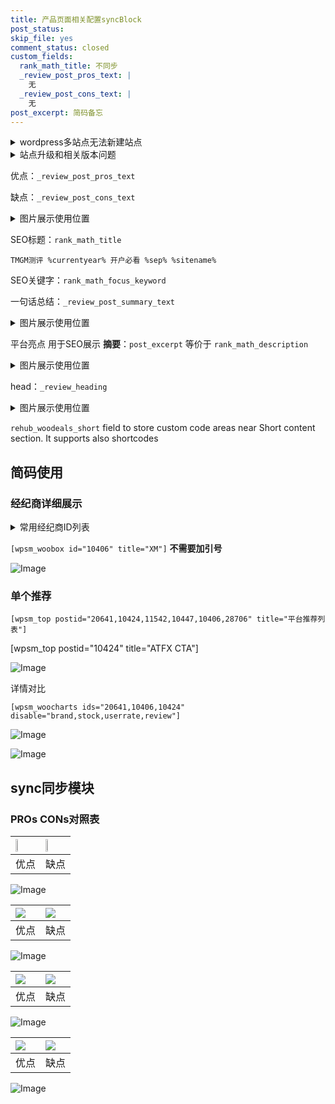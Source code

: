 ```yaml
---
title: 产品页面相关配置syncBlock
post_status: 
skip_file: yes
comment_status: closed
custom_fields:
  rank_math_title: 不同步
  _review_post_pros_text: |
    无
  _review_post_cons_text: |
    无
post_excerpt: 简码备忘
---
```

<details><summary>wordpress多站点无法新建站点</summary>

<li>和报错需要清理cookies一样的原因</li>
<li>wp-config.php里面<code>define( 'SUBDOMAIN_INSTALL', false );//子域名安装</code></li>
<li>新建子站点是用<code>define( 'SUBDOMAIN_INSTALL', true);//子域名安装</code> 完成以后，改成<code>false</code></li>
</details>

<details><summary>站点升级和相关版本问题</summary>

<p>wordpress：5.9.9
woocommerce：7.5.1
出现问题的地方：主题选项里面>><strong>Product layout >>compact style</strong></p>
<p>如何出现没有用过的字段 导致无法保存。先导出配置 然后进行修改，后面再次恢复即可。</p>
<p>出现部分字段无法显示时，需要返回默认布局后，对产品进行保存就好了。</p>
<p></p>
</details>

优点：`_review_post_pros_text`

缺点：`_review_post_cons_text`

<details><summary>图片展示使用位置</summary>

<img src="https://prod-files-secure.s3.us-west-2.amazonaws.com/39ed1227-6d7d-4570-be36-9ccd4a2c4241/f51d3d83-55d4-4bdf-9604-f37ec77ab556/Untitled.png?X-Amz-Algorithm=AWS4-HMAC-SHA256&X-Amz-Content-Sha256=UNSIGNED-PAYLOAD&X-Amz-Credential=ASIAZI2LB466WLD5BCZB%2F20251005%2Fus-west-2%2Fs3%2Faws4_request&X-Amz-Date=20251005T045519Z&X-Amz-Expires=3600&X-Amz-Security-Token=IQoJb3JpZ2luX2VjEND%2F%2F%2F%2F%2F%2F%2F%2F%2F%2FwEaCXVzLXdlc3QtMiJIMEYCIQCt4Wf6S5tUB2iYdVY1jTNZQk8ccNC17qy%2BFUOnpaAT8AIhAMXsDjx9l5ZZPwo7R9tlFtUWDf4I%2FAX2M3nPHatGDyJ2Kv8DCGkQABoMNjM3NDIzMTgzODA1IgyiFHrn9GZLKSOFjDUq3AN83CFtKf7dno81W6nFefiLZHAFWpYj6pznIrpzP2J74AVe0QAc8ayTjlEZCtsdS%2FH9L%2BcYEkiZk9FFlxT8OP36%2BKUHp3PBhAghAbgDiimtg5t%2BycOlLFrRcVpHKROtGt%2FuLkWjUdRRaZk%2FmfoyhIxM5HdkjXYMbRGMQg6cbzg3uso4kAPxMO8QH6UwF5casGLlEMcj1r2vhC1GXdfjPbLYlab0r4i%2Fi49%2FDHXF85FZgg1YCDcN8XZ%2BfMgv%2BsjDllPyFILp7khfGHzLCmE0aCKzmYHU%2FM5rm4olhzzYxawdRwOdtIO0GWonLeYIw9j81T1jS8gs1c4Zv5vmg6dc%2B%2FUxBayDuSEZnH8BJDxBApyZctmcCREFYa%2FwbGz1rtgLQErFDPUKLA5aIIKKEGkmP0AkbwUoImrGcomOWn60flyWrVHYWv7W7BG7vxS0T7IVsbtKv0YqZjq5fRGhudwSL5ySfLBEm5pNr0%2BhYkyuuqFaAQsYZ1Cu5vjYOrdZewk1R6nO%2FI05x1DPvztOLde87VSPFrcD4XAGfZcnAzDGmKgpkmDvEzuSoEVo64g1x8WAqZNxBChgfTbIa97c0J5omYWbWZWLt%2FsIBApRZFXHtE9583ECH1ktpPRerCvl1jCQ4YbHBjqkAcDc9wO869htKUmKxIdiVCTVqfAqOD80v6tWfuJI2oAvao8gCBjF9nzQOBg6Onj5DLfKY%2FPEHRwWxgWQP6STFLdlCam0bqbAeWxg9oP1Oqpc0LsI1d6kH%2B79WDXUCOddVOInbm8vimpZ5sHdMeH1f5N0ockR71FXGw8KAmfTQVk98coWUL44UUeoGu2AOjW32hH8LLhlm7tTxqVFOzG9NwTij78a&X-Amz-Signature=a13f05389dea63df56cafbfe9482a73a7ba17a713d503cbae5e5965c9df04790&X-Amz-SignedHeaders=host&x-amz-checksum-mode=ENABLED&x-id=GetObject" alt="Image">
</details>

SEO标题：`rank_math_title`

`TMGM测评 %currentyear% 开户必看 %sep% %sitename%`

SEO关键字：`rank_math_focus_keyword`

一句话总结：`_review_post_summary_text`

<details><summary>图片展示使用位置</summary>

<img src="https://prod-files-secure.s3.us-west-2.amazonaws.com/39ed1227-6d7d-4570-be36-9ccd4a2c4241/4b96a922-296c-4f4e-8630-d1c870cbce01/Untitled.png?X-Amz-Algorithm=AWS4-HMAC-SHA256&X-Amz-Content-Sha256=UNSIGNED-PAYLOAD&X-Amz-Credential=ASIAZI2LB4663YYY7MB2%2F20251005%2Fus-west-2%2Fs3%2Faws4_request&X-Amz-Date=20251005T045519Z&X-Amz-Expires=3600&X-Amz-Security-Token=IQoJb3JpZ2luX2VjEND%2F%2F%2F%2F%2F%2F%2F%2F%2F%2FwEaCXVzLXdlc3QtMiJHMEUCICopZ3AZTiFerM7wRVrPGB%2FuKkxyc5j7EhhzUxao1zTnAiEA8Xq9DvpziMHZfoch2aw3rmm7JjP2c%2BAGM0tFHUMcZ7Mq%2FwMIaRAAGgw2Mzc0MjMxODM4MDUiDLYDlobmV7JpxlHoaSrcA27ZvT%2B3VHf52uJisqVjIe3XklIkZNO757fB31bgfSq9RQQ9LqhcxadTlHoMdPuAfSd4zrUTCkNIZWfEQlKXWzBga9re8QFOpLILCjsOCIgDQFeFXEcRdL94yrOuGForOQxXGcz5k8EfCHSr5prm5rJGlyWi8yx7tH1Y6i464poaGueYOuXyKtqHyEM6JYAN4gcZzYJjMZFk1%2BjD2N3stiHvwo3QKqxQeHQaz3xLge%2Fk6uCQOgQHsbMM6lPntXl58N11Ht5mQYUnEJGcJ60%2B%2Bontt3lyKqx6K6G%2Fq%2FqYN2PUJDgKvZT9aFB1tvzLFkxHOiLZe4rGCdIY68tXzPV47TEO4euZ0FAyxRqkwW%2BujDjlXAPHpKJ%2BwsvtO7wRDJ1SZFFwi7BDyUGyjOAUboRejBbKv26LeB0gYVak%2F6urd2Ki%2BTuSLijj1LP5DuldppI36IXJrYqdFKgAZLfXbnGsgG4OQFGs1Wug92L7cC%2FlwetkNKXc0DsiCn%2F6O%2BSL9ifPqDH6l2z24yRYsThtzN1EMN0ZfYaZc3xj4URWswmzUqJllcYudOf9leCDqK9UnqMT1XssSEEv1imOfgVwfOAQXZlQMTvUYMvQ6Bucr8kxhdcr3RDCLIYdKe4D%2F1RmMO7ghscGOqUBw8IOjdMoq3W2EmY%2Bq4zgvKAkr9D5LOJ1W%2FKFJ9NltE4cx%2FA4q80jtVv1SE20Y15DhLXdFXrtYFuLYYVnLOFtdREIXgH6HtqMZAJhTbWNyOfPUqea1RTW0JplQUMleLTvvTyFR3HxCQpAFMfW%2B81G9cXSOs9JpWG9m7uvS2fVwsXQ6j2Cnc7qCZ%2FDx6Keo9epozVqPhw7pRrWJIfRVEEd15sBGfmu&X-Amz-Signature=c7e0b998c4b887b738b330c0ec8fd640b8771b3230063432f22dec7d4a41089f&X-Amz-SignedHeaders=host&x-amz-checksum-mode=ENABLED&x-id=GetObject" alt="Image">
</details>

平台亮点 用于SEO展示 **摘要**：`post_excerpt`  等价于 `rank_math_description`

<details><summary>图片展示使用位置</summary>

<img src="https://prod-files-secure.s3.us-west-2.amazonaws.com/39ed1227-6d7d-4570-be36-9ccd4a2c4241/1ee11f63-b60a-4dfe-a7a7-d58ff23b5d88/Untitled.png?X-Amz-Algorithm=AWS4-HMAC-SHA256&X-Amz-Content-Sha256=UNSIGNED-PAYLOAD&X-Amz-Credential=ASIAZI2LB466W6D7VIZQ%2F20251005%2Fus-west-2%2Fs3%2Faws4_request&X-Amz-Date=20251005T045519Z&X-Amz-Expires=3600&X-Amz-Security-Token=IQoJb3JpZ2luX2VjEND%2F%2F%2F%2F%2F%2F%2F%2F%2F%2FwEaCXVzLXdlc3QtMiJHMEUCIQDbuCYNPBtyeSoCqY4sgZ7TsbmbD885D3%2Boh0coYFcrkwIgdz%2BUYK03OZI3X24EXQFgxN4omOq1NNouPJi%2BFMY3L2wq%2FwMIaRAAGgw2Mzc0MjMxODM4MDUiDBxni3nz7Z9sm3CQ3ircA1HLNXyqH%2BHHngntzI1SxdKvqj9wA8NS61yORViOdy5mXDaVGrNg6YWN8mKHul7XqNfhSKfdRtIbPYEUGf8iFqB0Kz6ZyaeLXveQKJthCkQBSbxKb4c3p0gDYtsdEqSUnqwjKaIfpQj9%2B22NC9S5AuYjikMGDuC5Di4sEnQQh1Eo%2FPn0CH7wqOld5sA5Lu2qH%2F7%2F5izU%2ByLiQS%2Bnhs4Amon92Mt4bhFC%2F0IuOunhNYNSMIdJKEDafR6g2BrgoOjoWpN7zw9h9W35%2BFvshnPPB2bg4qipp5ZYTEOXZpYH81dHv6U95VT%2FyldPos4maJV0Ql0LydhOIX%2F%2BWv4H%2FYGo%2F0SaaixxI0eDKLW6SuTflrJq1RlCxnU5w2dyHJzOtVS2igJifuRkKn3%2F75A849K8ZTncIdXrzyn7lohuXMB52XL9MZ2l3btFurvAmcliWpZ8PEJx5%2FuPgdBj9jXENVmAxqW%2F0wnSpVBm%2FW6N%2F9BClY8voyubGHt9z6V3wecgDYVYE1HAvmARJ9k2JsAUpbZgqXjKfyoXHGqY14k22MNKWw%2BVa%2FiETodxnqPoEmMO2bMxko%2B4dlVXcny6YNgy7FSQKdnbM0QHUydDL8mwpbzOJltUgq5iJrXF0GrrnQAjMIzihscGOqUBjfD10g2gSOwSIkLThH6cll34CcysnxmjFXkMWbySaATpmyQPFRMnCRWIM%2B7UZ4kFMSCO2v4Tkb491%2BD2vFq4JvqBInt2K1wbjx6NERR2%2BWEVCr3qq2dj%2BnZiiVc9ieqSu%2F87RejZH0e3r6EmJ%2FayLY00QLS6PEnIOZ2THwApciQ4G1vkrzI3dT4MqEp52MGNoZIFt5eodk6yb5kCT7CDW23gOXZ5&X-Amz-Signature=a70a2ba127fb6e3166441d3d6f6fd700a41af69ffd25aef03e44f80f8f950af3&X-Amz-SignedHeaders=host&x-amz-checksum-mode=ENABLED&x-id=GetObject" alt="Image">
<img src="https://prod-files-secure.s3.us-west-2.amazonaws.com/39ed1227-6d7d-4570-be36-9ccd4a2c4241/ad4118b5-78d8-4fbe-801e-3b29b5d99c01/Untitled.png?X-Amz-Algorithm=AWS4-HMAC-SHA256&X-Amz-Content-Sha256=UNSIGNED-PAYLOAD&X-Amz-Credential=ASIAZI2LB466W6D7VIZQ%2F20251005%2Fus-west-2%2Fs3%2Faws4_request&X-Amz-Date=20251005T045519Z&X-Amz-Expires=3600&X-Amz-Security-Token=IQoJb3JpZ2luX2VjEND%2F%2F%2F%2F%2F%2F%2F%2F%2F%2FwEaCXVzLXdlc3QtMiJHMEUCIQDbuCYNPBtyeSoCqY4sgZ7TsbmbD885D3%2Boh0coYFcrkwIgdz%2BUYK03OZI3X24EXQFgxN4omOq1NNouPJi%2BFMY3L2wq%2FwMIaRAAGgw2Mzc0MjMxODM4MDUiDBxni3nz7Z9sm3CQ3ircA1HLNXyqH%2BHHngntzI1SxdKvqj9wA8NS61yORViOdy5mXDaVGrNg6YWN8mKHul7XqNfhSKfdRtIbPYEUGf8iFqB0Kz6ZyaeLXveQKJthCkQBSbxKb4c3p0gDYtsdEqSUnqwjKaIfpQj9%2B22NC9S5AuYjikMGDuC5Di4sEnQQh1Eo%2FPn0CH7wqOld5sA5Lu2qH%2F7%2F5izU%2ByLiQS%2Bnhs4Amon92Mt4bhFC%2F0IuOunhNYNSMIdJKEDafR6g2BrgoOjoWpN7zw9h9W35%2BFvshnPPB2bg4qipp5ZYTEOXZpYH81dHv6U95VT%2FyldPos4maJV0Ql0LydhOIX%2F%2BWv4H%2FYGo%2F0SaaixxI0eDKLW6SuTflrJq1RlCxnU5w2dyHJzOtVS2igJifuRkKn3%2F75A849K8ZTncIdXrzyn7lohuXMB52XL9MZ2l3btFurvAmcliWpZ8PEJx5%2FuPgdBj9jXENVmAxqW%2F0wnSpVBm%2FW6N%2F9BClY8voyubGHt9z6V3wecgDYVYE1HAvmARJ9k2JsAUpbZgqXjKfyoXHGqY14k22MNKWw%2BVa%2FiETodxnqPoEmMO2bMxko%2B4dlVXcny6YNgy7FSQKdnbM0QHUydDL8mwpbzOJltUgq5iJrXF0GrrnQAjMIzihscGOqUBjfD10g2gSOwSIkLThH6cll34CcysnxmjFXkMWbySaATpmyQPFRMnCRWIM%2B7UZ4kFMSCO2v4Tkb491%2BD2vFq4JvqBInt2K1wbjx6NERR2%2BWEVCr3qq2dj%2BnZiiVc9ieqSu%2F87RejZH0e3r6EmJ%2FayLY00QLS6PEnIOZ2THwApciQ4G1vkrzI3dT4MqEp52MGNoZIFt5eodk6yb5kCT7CDW23gOXZ5&X-Amz-Signature=bc8ed69e28ab1b21d3e4b13da91dc3ca7f25aef1837725a92b6abee31aecf345&X-Amz-SignedHeaders=host&x-amz-checksum-mode=ENABLED&x-id=GetObject" alt="Image">
<img src="https://prod-files-secure.s3.us-west-2.amazonaws.com/39ed1227-6d7d-4570-be36-9ccd4a2c4241/a38cf7c9-a79c-4b64-9e94-13589fe0758b/Untitled.png?X-Amz-Algorithm=AWS4-HMAC-SHA256&X-Amz-Content-Sha256=UNSIGNED-PAYLOAD&X-Amz-Credential=ASIAZI2LB466W6D7VIZQ%2F20251005%2Fus-west-2%2Fs3%2Faws4_request&X-Amz-Date=20251005T045519Z&X-Amz-Expires=3600&X-Amz-Security-Token=IQoJb3JpZ2luX2VjEND%2F%2F%2F%2F%2F%2F%2F%2F%2F%2FwEaCXVzLXdlc3QtMiJHMEUCIQDbuCYNPBtyeSoCqY4sgZ7TsbmbD885D3%2Boh0coYFcrkwIgdz%2BUYK03OZI3X24EXQFgxN4omOq1NNouPJi%2BFMY3L2wq%2FwMIaRAAGgw2Mzc0MjMxODM4MDUiDBxni3nz7Z9sm3CQ3ircA1HLNXyqH%2BHHngntzI1SxdKvqj9wA8NS61yORViOdy5mXDaVGrNg6YWN8mKHul7XqNfhSKfdRtIbPYEUGf8iFqB0Kz6ZyaeLXveQKJthCkQBSbxKb4c3p0gDYtsdEqSUnqwjKaIfpQj9%2B22NC9S5AuYjikMGDuC5Di4sEnQQh1Eo%2FPn0CH7wqOld5sA5Lu2qH%2F7%2F5izU%2ByLiQS%2Bnhs4Amon92Mt4bhFC%2F0IuOunhNYNSMIdJKEDafR6g2BrgoOjoWpN7zw9h9W35%2BFvshnPPB2bg4qipp5ZYTEOXZpYH81dHv6U95VT%2FyldPos4maJV0Ql0LydhOIX%2F%2BWv4H%2FYGo%2F0SaaixxI0eDKLW6SuTflrJq1RlCxnU5w2dyHJzOtVS2igJifuRkKn3%2F75A849K8ZTncIdXrzyn7lohuXMB52XL9MZ2l3btFurvAmcliWpZ8PEJx5%2FuPgdBj9jXENVmAxqW%2F0wnSpVBm%2FW6N%2F9BClY8voyubGHt9z6V3wecgDYVYE1HAvmARJ9k2JsAUpbZgqXjKfyoXHGqY14k22MNKWw%2BVa%2FiETodxnqPoEmMO2bMxko%2B4dlVXcny6YNgy7FSQKdnbM0QHUydDL8mwpbzOJltUgq5iJrXF0GrrnQAjMIzihscGOqUBjfD10g2gSOwSIkLThH6cll34CcysnxmjFXkMWbySaATpmyQPFRMnCRWIM%2B7UZ4kFMSCO2v4Tkb491%2BD2vFq4JvqBInt2K1wbjx6NERR2%2BWEVCr3qq2dj%2BnZiiVc9ieqSu%2F87RejZH0e3r6EmJ%2FayLY00QLS6PEnIOZ2THwApciQ4G1vkrzI3dT4MqEp52MGNoZIFt5eodk6yb5kCT7CDW23gOXZ5&X-Amz-Signature=4ebc2eaaea1246dc40e069ccebcfcbfbadcaf754be1600789e1ce62b1d1b5ded&X-Amz-SignedHeaders=host&x-amz-checksum-mode=ENABLED&x-id=GetObject" alt="Image">
<img src="https://prod-files-secure.s3.us-west-2.amazonaws.com/39ed1227-6d7d-4570-be36-9ccd4a2c4241/7da6fc1e-d2ac-42ae-8c75-cb5749aa18f6/Untitled.png?X-Amz-Algorithm=AWS4-HMAC-SHA256&X-Amz-Content-Sha256=UNSIGNED-PAYLOAD&X-Amz-Credential=ASIAZI2LB466W6D7VIZQ%2F20251005%2Fus-west-2%2Fs3%2Faws4_request&X-Amz-Date=20251005T045519Z&X-Amz-Expires=3600&X-Amz-Security-Token=IQoJb3JpZ2luX2VjEND%2F%2F%2F%2F%2F%2F%2F%2F%2F%2FwEaCXVzLXdlc3QtMiJHMEUCIQDbuCYNPBtyeSoCqY4sgZ7TsbmbD885D3%2Boh0coYFcrkwIgdz%2BUYK03OZI3X24EXQFgxN4omOq1NNouPJi%2BFMY3L2wq%2FwMIaRAAGgw2Mzc0MjMxODM4MDUiDBxni3nz7Z9sm3CQ3ircA1HLNXyqH%2BHHngntzI1SxdKvqj9wA8NS61yORViOdy5mXDaVGrNg6YWN8mKHul7XqNfhSKfdRtIbPYEUGf8iFqB0Kz6ZyaeLXveQKJthCkQBSbxKb4c3p0gDYtsdEqSUnqwjKaIfpQj9%2B22NC9S5AuYjikMGDuC5Di4sEnQQh1Eo%2FPn0CH7wqOld5sA5Lu2qH%2F7%2F5izU%2ByLiQS%2Bnhs4Amon92Mt4bhFC%2F0IuOunhNYNSMIdJKEDafR6g2BrgoOjoWpN7zw9h9W35%2BFvshnPPB2bg4qipp5ZYTEOXZpYH81dHv6U95VT%2FyldPos4maJV0Ql0LydhOIX%2F%2BWv4H%2FYGo%2F0SaaixxI0eDKLW6SuTflrJq1RlCxnU5w2dyHJzOtVS2igJifuRkKn3%2F75A849K8ZTncIdXrzyn7lohuXMB52XL9MZ2l3btFurvAmcliWpZ8PEJx5%2FuPgdBj9jXENVmAxqW%2F0wnSpVBm%2FW6N%2F9BClY8voyubGHt9z6V3wecgDYVYE1HAvmARJ9k2JsAUpbZgqXjKfyoXHGqY14k22MNKWw%2BVa%2FiETodxnqPoEmMO2bMxko%2B4dlVXcny6YNgy7FSQKdnbM0QHUydDL8mwpbzOJltUgq5iJrXF0GrrnQAjMIzihscGOqUBjfD10g2gSOwSIkLThH6cll34CcysnxmjFXkMWbySaATpmyQPFRMnCRWIM%2B7UZ4kFMSCO2v4Tkb491%2BD2vFq4JvqBInt2K1wbjx6NERR2%2BWEVCr3qq2dj%2BnZiiVc9ieqSu%2F87RejZH0e3r6EmJ%2FayLY00QLS6PEnIOZ2THwApciQ4G1vkrzI3dT4MqEp52MGNoZIFt5eodk6yb5kCT7CDW23gOXZ5&X-Amz-Signature=6ebbc8a87b0368df7c31b83982a86f13bb9f3dc195bf476120a3c05c96508b3b&X-Amz-SignedHeaders=host&x-amz-checksum-mode=ENABLED&x-id=GetObject" alt="Image">
<img src="https://prod-files-secure.s3.us-west-2.amazonaws.com/39ed1227-6d7d-4570-be36-9ccd4a2c4241/7e97f40a-eaee-47f5-b2f9-475f96808fa7/Untitled.png?X-Amz-Algorithm=AWS4-HMAC-SHA256&X-Amz-Content-Sha256=UNSIGNED-PAYLOAD&X-Amz-Credential=ASIAZI2LB466W6D7VIZQ%2F20251005%2Fus-west-2%2Fs3%2Faws4_request&X-Amz-Date=20251005T045519Z&X-Amz-Expires=3600&X-Amz-Security-Token=IQoJb3JpZ2luX2VjEND%2F%2F%2F%2F%2F%2F%2F%2F%2F%2FwEaCXVzLXdlc3QtMiJHMEUCIQDbuCYNPBtyeSoCqY4sgZ7TsbmbD885D3%2Boh0coYFcrkwIgdz%2BUYK03OZI3X24EXQFgxN4omOq1NNouPJi%2BFMY3L2wq%2FwMIaRAAGgw2Mzc0MjMxODM4MDUiDBxni3nz7Z9sm3CQ3ircA1HLNXyqH%2BHHngntzI1SxdKvqj9wA8NS61yORViOdy5mXDaVGrNg6YWN8mKHul7XqNfhSKfdRtIbPYEUGf8iFqB0Kz6ZyaeLXveQKJthCkQBSbxKb4c3p0gDYtsdEqSUnqwjKaIfpQj9%2B22NC9S5AuYjikMGDuC5Di4sEnQQh1Eo%2FPn0CH7wqOld5sA5Lu2qH%2F7%2F5izU%2ByLiQS%2Bnhs4Amon92Mt4bhFC%2F0IuOunhNYNSMIdJKEDafR6g2BrgoOjoWpN7zw9h9W35%2BFvshnPPB2bg4qipp5ZYTEOXZpYH81dHv6U95VT%2FyldPos4maJV0Ql0LydhOIX%2F%2BWv4H%2FYGo%2F0SaaixxI0eDKLW6SuTflrJq1RlCxnU5w2dyHJzOtVS2igJifuRkKn3%2F75A849K8ZTncIdXrzyn7lohuXMB52XL9MZ2l3btFurvAmcliWpZ8PEJx5%2FuPgdBj9jXENVmAxqW%2F0wnSpVBm%2FW6N%2F9BClY8voyubGHt9z6V3wecgDYVYE1HAvmARJ9k2JsAUpbZgqXjKfyoXHGqY14k22MNKWw%2BVa%2FiETodxnqPoEmMO2bMxko%2B4dlVXcny6YNgy7FSQKdnbM0QHUydDL8mwpbzOJltUgq5iJrXF0GrrnQAjMIzihscGOqUBjfD10g2gSOwSIkLThH6cll34CcysnxmjFXkMWbySaATpmyQPFRMnCRWIM%2B7UZ4kFMSCO2v4Tkb491%2BD2vFq4JvqBInt2K1wbjx6NERR2%2BWEVCr3qq2dj%2BnZiiVc9ieqSu%2F87RejZH0e3r6EmJ%2FayLY00QLS6PEnIOZ2THwApciQ4G1vkrzI3dT4MqEp52MGNoZIFt5eodk6yb5kCT7CDW23gOXZ5&X-Amz-Signature=7fffcfa642744343f4ddf8ed379385ab26afdc9479c12c5882fe41f340f30176&X-Amz-SignedHeaders=host&x-amz-checksum-mode=ENABLED&x-id=GetObject" alt="Image">
</details>

head：`_review_heading`

<details><summary>图片展示使用位置</summary>

<img src="https://prod-files-secure.s3.us-west-2.amazonaws.com/39ed1227-6d7d-4570-be36-9ccd4a2c4241/3a4650ad-9887-415c-889a-edd51fa54f27/Untitled.png?X-Amz-Algorithm=AWS4-HMAC-SHA256&X-Amz-Content-Sha256=UNSIGNED-PAYLOAD&X-Amz-Credential=ASIAZI2LB466XCY6ZNWO%2F20251005%2Fus-west-2%2Fs3%2Faws4_request&X-Amz-Date=20251005T045520Z&X-Amz-Expires=3600&X-Amz-Security-Token=IQoJb3JpZ2luX2VjEND%2F%2F%2F%2F%2F%2F%2F%2F%2F%2FwEaCXVzLXdlc3QtMiJHMEUCIGNFHS2q5MkdBE1K6bpauJ8CIX8P9M2wUloieqwoTXjUAiEA71shOjqlAQ3DOBqdLHIHs1eI6T%2Bdq%2BGf91LD46Oq%2BqUq%2FwMIaRAAGgw2Mzc0MjMxODM4MDUiDC%2F0vVHO%2BJIZQEdc6CrcAw%2FQvS%2BEqPLw70Z2jkntWCgyQ4mnxcgB3aCsFPnvVogjVtQH1NAuCkJa%2BGG9y6%2FDybSQfhkGU1YCiRCpuOlgAqYc4v1nxA%2FDeFf3u0tXUB15oPNKp5mIj%2FOr0mjOqsTgINgQN0PXdE4M61vhEgl3XhYpa4%2Fb%2BzJ8EuAqfakENxjPA6udEWzlfmUzXJ0ox5SS1QbTCcwlnKsbDuMWFR1uuJ8Rj2owp8WTsdolNYfTv2JxJhXSjRgSt0uD0seQZ%2BM9QpERLn45Q0u%2BKDqbUPWAZuDePfrgr4XZKOKJu%2Bv%2BiY%2BlSsbpVZbLUP56DWKFLyC1mEiVkPEjCMbSKufbWo%2Bit%2BrPcmDhphzTICCYv%2FzFn3lLdeUzgpRVbDUqAcFDP0d9HttbU9eVpvTA52gXD3FNsE%2B8K9B889qTzg8QR10evUsLuFqaBSJamzvPYuvcouRbWAiAbknPGxD0EOcWnaKdK79klRgWPGz%2BV%2F8fg5lMsj81%2F%2BcD7ojXXLmnNDe118ngc2jS%2Bf0rhF1ZolmCsW1a1bnIvbpd49Qrr4MSH7BFjpxjzq1gYw09NKlJeoGukRFaipPQM44%2BvT%2FHQSqJ33XLbfB%2B4R1USxu5JjUjsaR8hoUes7Gh7P9WKoGZp%2FGRMJDhhscGOqUBEqJG9dK2Xe8OEbiffdi8l%2FRsllRmJEtx1TRS%2Fss9wY6HD6izrIlWnfmXlCW60UijJ9J8KnMxzciE6I0CxvvODp2XkT2cKKN2W6l5VvrAP1o0AlEzvcFcCiwLXMO8vgDm5B%2F8PcUx5knRpziwiuBhJ1XRfYNrgxvHUUBlrNQp6%2FOFvwAwCAGVwErSEVj4uDmdcB2iV%2Fqo0buIXq5KIgkStJbF52Qf&X-Amz-Signature=7f04275896f4f33f5b9f5d2c0779167638325146d68d499cae0acb3555c7778e&X-Amz-SignedHeaders=host&x-amz-checksum-mode=ENABLED&x-id=GetObject" alt="Image">
</details>

`rehub_woodeals_short`	field to store custom code areas near Short content section. It supports also shortcodes



## 简码使用

### 经纪商详细展示

<details><summary>常用经纪商ID列表</summary>

<pre><code class="php">嘉盛 ===> 20641  [wpsm_woobox id="20641" title="嘉盛"]
易信easymarkets ===> 11542  [wpsm_woobox id="11542" title="易信easymarkets"]
ATFX外汇 ===> 10424  [wpsm_woobox id="10424" title="ATFX"]
XM ===> 10406  [wpsm_woobox id="10406" title="XM"]
TMGM ===> 29622  [wpsm_woobox id="29622" title="TMGM"]
HYCM ===> 10447  [wpsm_woobox id="10447" title="HYCM"]
fpmarkets澳福外汇 ===> 20639  [wpsm_woobox id="20639" title="fpmarkets澳福外汇"]</code></pre>
</details>

`[wpsm_woobox id="10406" title="XM"]` **不需要加引号**

![Image](https://prod-files-secure.s3.us-west-2.amazonaws.com/39ed1227-6d7d-4570-be36-9ccd4a2c4241/4f898f9d-0fa7-4e43-acd3-ac6bc7be575a/Untitled.png?X-Amz-Algorithm=AWS4-HMAC-SHA256&X-Amz-Content-Sha256=UNSIGNED-PAYLOAD&X-Amz-Credential=ASIAZI2LB466X6XIDB4Z%2F20251005%2Fus-west-2%2Fs3%2Faws4_request&X-Amz-Date=20251005T045518Z&X-Amz-Expires=3600&X-Amz-Security-Token=IQoJb3JpZ2luX2VjEND%2F%2F%2F%2F%2F%2F%2F%2F%2F%2FwEaCXVzLXdlc3QtMiJHMEUCIDPWx9V84P8k2I%2FOUi7ZnhkBJ%2Bs9m4%2B9nJrn6DV3ktbQAiEAycYm%2BHFrSCXzxHiBpv88JTt42inIGlYWzVM5jbqHFUYq%2FwMIaRAAGgw2Mzc0MjMxODM4MDUiDB18SKXmUYIbDbQSEircA2C0SYgW%2FriExQ0v5JImemD2iGP%2FE4QRgGPxJuCOzP39UySdrLfzbdW9yTlsful8OahysZ1uFD%2F1Dj4N%2FSuBx52zMBKesuB7%2BK0MdgVaIJAw4z6Ovo64FSVLZOnx%2F5ywNDoy7tpyKgegIcSzA%2FIsx%2BsaPpr467hJ4HCOV9BQ4OCxHk4ndFfeFlowUjHKCSlsG078qTJlveQD5G8aAAdUx91vDni2jpHatPmQtuUm03gTMsXNj3msEujDB1KEIFac1NDwxLD4Srf6KsghaLfq6Lx6V6jWAX9ZGTyNKuP17TApDuNFUr4P4g0cyAFKh3LFrvDWOsPUzi%2B%2BTw3kQiHBB9piIsf6Qe4AwA0KXKwYMRdo7MZjPfeCTMAgMjbKkgHozejNOYHmeP6uvzmK6K8wAiZBxzZWlDdo4fgMJ7o5z6zx%2FruNxCi9ylckp8v3OjD5h5Suh%2FxowCD3PC%2BVlMB%2F1fv1p3Zx%2BrG2J3kM98U8YtmuDzsJ189mmAmPNXgrinasumvzFZhaOLH1NTrWmu2SX%2F7WHWXjcUPxrxksqjTvL2M6d%2BJF062yZdHOaI%2BUdyRpzdakTJsGFuSF9GABPonFjXNdbHe6HJ3iUFWRl4OOfulCDLmo67Spu5gtsywjMJvhhscGOqUBGR0vDI48tSe4obgdp17rYRh51utGYOLpEQqivPcQc2gJYGyGtkw9FD3fp56f6FaJplTPfAX8Lfi2bwXISg4FE62bcOvoJk3FMm5CVQ8qV2%2BT%2BB5%2FvfRsrF8cte60USrtZWeEj7Adtl%2B5Eq6Li2tSQnx5S4J9qfuWeyrw9YmxirW1LEBQvxI7pM87w%2BuRxMqmAJqfIsH3sZGXR0Eu4istwS0P1mQV&X-Amz-Signature=0f3963dd9fd24d96ee22b55e97762ade35ecd8af3c1f19c480ff256afc3f3496&X-Amz-SignedHeaders=host&x-amz-checksum-mode=ENABLED&x-id=GetObject)

### 单个推荐
`[wpsm_top postid="20641,10424,11542,10447,10406,28706" title="平台推荐列表"]`

[wpsm_top postid="10424" title="ATFX CTA"]

![Image](https://prod-files-secure.s3.us-west-2.amazonaws.com/39ed1227-6d7d-4570-be36-9ccd4a2c4241/5ac620dc-51a8-48b6-b55d-91f47299193c/Untitled.png?X-Amz-Algorithm=AWS4-HMAC-SHA256&X-Amz-Content-Sha256=UNSIGNED-PAYLOAD&X-Amz-Credential=ASIAZI2LB466X6XIDB4Z%2F20251005%2Fus-west-2%2Fs3%2Faws4_request&X-Amz-Date=20251005T045518Z&X-Amz-Expires=3600&X-Amz-Security-Token=IQoJb3JpZ2luX2VjEND%2F%2F%2F%2F%2F%2F%2F%2F%2F%2FwEaCXVzLXdlc3QtMiJHMEUCIDPWx9V84P8k2I%2FOUi7ZnhkBJ%2Bs9m4%2B9nJrn6DV3ktbQAiEAycYm%2BHFrSCXzxHiBpv88JTt42inIGlYWzVM5jbqHFUYq%2FwMIaRAAGgw2Mzc0MjMxODM4MDUiDB18SKXmUYIbDbQSEircA2C0SYgW%2FriExQ0v5JImemD2iGP%2FE4QRgGPxJuCOzP39UySdrLfzbdW9yTlsful8OahysZ1uFD%2F1Dj4N%2FSuBx52zMBKesuB7%2BK0MdgVaIJAw4z6Ovo64FSVLZOnx%2F5ywNDoy7tpyKgegIcSzA%2FIsx%2BsaPpr467hJ4HCOV9BQ4OCxHk4ndFfeFlowUjHKCSlsG078qTJlveQD5G8aAAdUx91vDni2jpHatPmQtuUm03gTMsXNj3msEujDB1KEIFac1NDwxLD4Srf6KsghaLfq6Lx6V6jWAX9ZGTyNKuP17TApDuNFUr4P4g0cyAFKh3LFrvDWOsPUzi%2B%2BTw3kQiHBB9piIsf6Qe4AwA0KXKwYMRdo7MZjPfeCTMAgMjbKkgHozejNOYHmeP6uvzmK6K8wAiZBxzZWlDdo4fgMJ7o5z6zx%2FruNxCi9ylckp8v3OjD5h5Suh%2FxowCD3PC%2BVlMB%2F1fv1p3Zx%2BrG2J3kM98U8YtmuDzsJ189mmAmPNXgrinasumvzFZhaOLH1NTrWmu2SX%2F7WHWXjcUPxrxksqjTvL2M6d%2BJF062yZdHOaI%2BUdyRpzdakTJsGFuSF9GABPonFjXNdbHe6HJ3iUFWRl4OOfulCDLmo67Spu5gtsywjMJvhhscGOqUBGR0vDI48tSe4obgdp17rYRh51utGYOLpEQqivPcQc2gJYGyGtkw9FD3fp56f6FaJplTPfAX8Lfi2bwXISg4FE62bcOvoJk3FMm5CVQ8qV2%2BT%2BB5%2FvfRsrF8cte60USrtZWeEj7Adtl%2B5Eq6Li2tSQnx5S4J9qfuWeyrw9YmxirW1LEBQvxI7pM87w%2BuRxMqmAJqfIsH3sZGXR0Eu4istwS0P1mQV&X-Amz-Signature=e3ce583536be2615f388dd205033a8d29fdf09e2b64d18d02189acb4040dfd68&X-Amz-SignedHeaders=host&x-amz-checksum-mode=ENABLED&x-id=GetObject)

详情对比

`[wpsm_woocharts ids="20641,10406,10424" disable="brand,stock,userrate,review"]`

![Image](https://prod-files-secure.s3.us-west-2.amazonaws.com/39ed1227-6d7d-4570-be36-9ccd4a2c4241/bf3ba45f-b9f3-4295-8aef-b4a495fd25f4/Untitled.png?X-Amz-Algorithm=AWS4-HMAC-SHA256&X-Amz-Content-Sha256=UNSIGNED-PAYLOAD&X-Amz-Credential=ASIAZI2LB466X6XIDB4Z%2F20251005%2Fus-west-2%2Fs3%2Faws4_request&X-Amz-Date=20251005T045518Z&X-Amz-Expires=3600&X-Amz-Security-Token=IQoJb3JpZ2luX2VjEND%2F%2F%2F%2F%2F%2F%2F%2F%2F%2FwEaCXVzLXdlc3QtMiJHMEUCIDPWx9V84P8k2I%2FOUi7ZnhkBJ%2Bs9m4%2B9nJrn6DV3ktbQAiEAycYm%2BHFrSCXzxHiBpv88JTt42inIGlYWzVM5jbqHFUYq%2FwMIaRAAGgw2Mzc0MjMxODM4MDUiDB18SKXmUYIbDbQSEircA2C0SYgW%2FriExQ0v5JImemD2iGP%2FE4QRgGPxJuCOzP39UySdrLfzbdW9yTlsful8OahysZ1uFD%2F1Dj4N%2FSuBx52zMBKesuB7%2BK0MdgVaIJAw4z6Ovo64FSVLZOnx%2F5ywNDoy7tpyKgegIcSzA%2FIsx%2BsaPpr467hJ4HCOV9BQ4OCxHk4ndFfeFlowUjHKCSlsG078qTJlveQD5G8aAAdUx91vDni2jpHatPmQtuUm03gTMsXNj3msEujDB1KEIFac1NDwxLD4Srf6KsghaLfq6Lx6V6jWAX9ZGTyNKuP17TApDuNFUr4P4g0cyAFKh3LFrvDWOsPUzi%2B%2BTw3kQiHBB9piIsf6Qe4AwA0KXKwYMRdo7MZjPfeCTMAgMjbKkgHozejNOYHmeP6uvzmK6K8wAiZBxzZWlDdo4fgMJ7o5z6zx%2FruNxCi9ylckp8v3OjD5h5Suh%2FxowCD3PC%2BVlMB%2F1fv1p3Zx%2BrG2J3kM98U8YtmuDzsJ189mmAmPNXgrinasumvzFZhaOLH1NTrWmu2SX%2F7WHWXjcUPxrxksqjTvL2M6d%2BJF062yZdHOaI%2BUdyRpzdakTJsGFuSF9GABPonFjXNdbHe6HJ3iUFWRl4OOfulCDLmo67Spu5gtsywjMJvhhscGOqUBGR0vDI48tSe4obgdp17rYRh51utGYOLpEQqivPcQc2gJYGyGtkw9FD3fp56f6FaJplTPfAX8Lfi2bwXISg4FE62bcOvoJk3FMm5CVQ8qV2%2BT%2BB5%2FvfRsrF8cte60USrtZWeEj7Adtl%2B5Eq6Li2tSQnx5S4J9qfuWeyrw9YmxirW1LEBQvxI7pM87w%2BuRxMqmAJqfIsH3sZGXR0Eu4istwS0P1mQV&X-Amz-Signature=e009b9f286bac99ed0c00bdf0a8fd18c5caf9bca609a1913867b570ca2d9c105&X-Amz-SignedHeaders=host&x-amz-checksum-mode=ENABLED&x-id=GetObject)

![Image](https://prod-files-secure.s3.us-west-2.amazonaws.com/39ed1227-6d7d-4570-be36-9ccd4a2c4241/30bc56ef-f383-4b48-9768-2ebc9e436ec0/Untitled.png?X-Amz-Algorithm=AWS4-HMAC-SHA256&X-Amz-Content-Sha256=UNSIGNED-PAYLOAD&X-Amz-Credential=ASIAZI2LB466X6XIDB4Z%2F20251005%2Fus-west-2%2Fs3%2Faws4_request&X-Amz-Date=20251005T045518Z&X-Amz-Expires=3600&X-Amz-Security-Token=IQoJb3JpZ2luX2VjEND%2F%2F%2F%2F%2F%2F%2F%2F%2F%2FwEaCXVzLXdlc3QtMiJHMEUCIDPWx9V84P8k2I%2FOUi7ZnhkBJ%2Bs9m4%2B9nJrn6DV3ktbQAiEAycYm%2BHFrSCXzxHiBpv88JTt42inIGlYWzVM5jbqHFUYq%2FwMIaRAAGgw2Mzc0MjMxODM4MDUiDB18SKXmUYIbDbQSEircA2C0SYgW%2FriExQ0v5JImemD2iGP%2FE4QRgGPxJuCOzP39UySdrLfzbdW9yTlsful8OahysZ1uFD%2F1Dj4N%2FSuBx52zMBKesuB7%2BK0MdgVaIJAw4z6Ovo64FSVLZOnx%2F5ywNDoy7tpyKgegIcSzA%2FIsx%2BsaPpr467hJ4HCOV9BQ4OCxHk4ndFfeFlowUjHKCSlsG078qTJlveQD5G8aAAdUx91vDni2jpHatPmQtuUm03gTMsXNj3msEujDB1KEIFac1NDwxLD4Srf6KsghaLfq6Lx6V6jWAX9ZGTyNKuP17TApDuNFUr4P4g0cyAFKh3LFrvDWOsPUzi%2B%2BTw3kQiHBB9piIsf6Qe4AwA0KXKwYMRdo7MZjPfeCTMAgMjbKkgHozejNOYHmeP6uvzmK6K8wAiZBxzZWlDdo4fgMJ7o5z6zx%2FruNxCi9ylckp8v3OjD5h5Suh%2FxowCD3PC%2BVlMB%2F1fv1p3Zx%2BrG2J3kM98U8YtmuDzsJ189mmAmPNXgrinasumvzFZhaOLH1NTrWmu2SX%2F7WHWXjcUPxrxksqjTvL2M6d%2BJF062yZdHOaI%2BUdyRpzdakTJsGFuSF9GABPonFjXNdbHe6HJ3iUFWRl4OOfulCDLmo67Spu5gtsywjMJvhhscGOqUBGR0vDI48tSe4obgdp17rYRh51utGYOLpEQqivPcQc2gJYGyGtkw9FD3fp56f6FaJplTPfAX8Lfi2bwXISg4FE62bcOvoJk3FMm5CVQ8qV2%2BT%2BB5%2FvfRsrF8cte60USrtZWeEj7Adtl%2B5Eq6Li2tSQnx5S4J9qfuWeyrw9YmxirW1LEBQvxI7pM87w%2BuRxMqmAJqfIsH3sZGXR0Eu4istwS0P1mQV&X-Amz-Signature=90b4ca7e158faeaff2216da177e8954eaad94ab857204e712537f706c944ccee&X-Amz-SignedHeaders=host&x-amz-checksum-mode=ENABLED&x-id=GetObject)

## sync同步模块

### PROs CONs对照表

| <img src="https://cdn.ifttt.fun/gh/jarlin8/OSS@main/icons/customize/pros.svg" height="auto" width="37.3%"> | <img src="https://cdn.ifttt.fun/gh/jarlin8/OSS@main/icons/customize/cons.svg" height="auto" width="28.8%"> |
| :--- | :--- |
| 优点 | 缺点 |

![Image](https://prod-files-secure.s3.us-west-2.amazonaws.com/39ed1227-6d7d-4570-be36-9ccd4a2c4241/8742b755-dfb5-4004-9a5f-d6e561664bd8/Untitled.png?X-Amz-Algorithm=AWS4-HMAC-SHA256&X-Amz-Content-Sha256=UNSIGNED-PAYLOAD&X-Amz-Credential=ASIAZI2LB466X6XIDB4Z%2F20251005%2Fus-west-2%2Fs3%2Faws4_request&X-Amz-Date=20251005T045518Z&X-Amz-Expires=3600&X-Amz-Security-Token=IQoJb3JpZ2luX2VjEND%2F%2F%2F%2F%2F%2F%2F%2F%2F%2FwEaCXVzLXdlc3QtMiJHMEUCIDPWx9V84P8k2I%2FOUi7ZnhkBJ%2Bs9m4%2B9nJrn6DV3ktbQAiEAycYm%2BHFrSCXzxHiBpv88JTt42inIGlYWzVM5jbqHFUYq%2FwMIaRAAGgw2Mzc0MjMxODM4MDUiDB18SKXmUYIbDbQSEircA2C0SYgW%2FriExQ0v5JImemD2iGP%2FE4QRgGPxJuCOzP39UySdrLfzbdW9yTlsful8OahysZ1uFD%2F1Dj4N%2FSuBx52zMBKesuB7%2BK0MdgVaIJAw4z6Ovo64FSVLZOnx%2F5ywNDoy7tpyKgegIcSzA%2FIsx%2BsaPpr467hJ4HCOV9BQ4OCxHk4ndFfeFlowUjHKCSlsG078qTJlveQD5G8aAAdUx91vDni2jpHatPmQtuUm03gTMsXNj3msEujDB1KEIFac1NDwxLD4Srf6KsghaLfq6Lx6V6jWAX9ZGTyNKuP17TApDuNFUr4P4g0cyAFKh3LFrvDWOsPUzi%2B%2BTw3kQiHBB9piIsf6Qe4AwA0KXKwYMRdo7MZjPfeCTMAgMjbKkgHozejNOYHmeP6uvzmK6K8wAiZBxzZWlDdo4fgMJ7o5z6zx%2FruNxCi9ylckp8v3OjD5h5Suh%2FxowCD3PC%2BVlMB%2F1fv1p3Zx%2BrG2J3kM98U8YtmuDzsJ189mmAmPNXgrinasumvzFZhaOLH1NTrWmu2SX%2F7WHWXjcUPxrxksqjTvL2M6d%2BJF062yZdHOaI%2BUdyRpzdakTJsGFuSF9GABPonFjXNdbHe6HJ3iUFWRl4OOfulCDLmo67Spu5gtsywjMJvhhscGOqUBGR0vDI48tSe4obgdp17rYRh51utGYOLpEQqivPcQc2gJYGyGtkw9FD3fp56f6FaJplTPfAX8Lfi2bwXISg4FE62bcOvoJk3FMm5CVQ8qV2%2BT%2BB5%2FvfRsrF8cte60USrtZWeEj7Adtl%2B5Eq6Li2tSQnx5S4J9qfuWeyrw9YmxirW1LEBQvxI7pM87w%2BuRxMqmAJqfIsH3sZGXR0Eu4istwS0P1mQV&X-Amz-Signature=52a2f2e7442dba4c22f7f6ed2877fec06a4db050f15dc0a2d87e1724e13f30ed&X-Amz-SignedHeaders=host&x-amz-checksum-mode=ENABLED&x-id=GetObject)

| <img src="https://cdn.ifttt.fun/gh/jarlin8/OSS@main/icons/customize/pros1.svg" height="auto"> | <img src="https://cdn.ifttt.fun/gh/jarlin8/OSS@main/icons/customize/cons1.svg" height="auto"> |
| :--- | :--- |
| 优点 | 缺点 |

![Image](https://prod-files-secure.s3.us-west-2.amazonaws.com/39ed1227-6d7d-4570-be36-9ccd4a2c4241/806358f8-c9c4-4e17-bb35-c6c76a5397a5/Untitled.png?X-Amz-Algorithm=AWS4-HMAC-SHA256&X-Amz-Content-Sha256=UNSIGNED-PAYLOAD&X-Amz-Credential=ASIAZI2LB466X6XIDB4Z%2F20251005%2Fus-west-2%2Fs3%2Faws4_request&X-Amz-Date=20251005T045518Z&X-Amz-Expires=3600&X-Amz-Security-Token=IQoJb3JpZ2luX2VjEND%2F%2F%2F%2F%2F%2F%2F%2F%2F%2FwEaCXVzLXdlc3QtMiJHMEUCIDPWx9V84P8k2I%2FOUi7ZnhkBJ%2Bs9m4%2B9nJrn6DV3ktbQAiEAycYm%2BHFrSCXzxHiBpv88JTt42inIGlYWzVM5jbqHFUYq%2FwMIaRAAGgw2Mzc0MjMxODM4MDUiDB18SKXmUYIbDbQSEircA2C0SYgW%2FriExQ0v5JImemD2iGP%2FE4QRgGPxJuCOzP39UySdrLfzbdW9yTlsful8OahysZ1uFD%2F1Dj4N%2FSuBx52zMBKesuB7%2BK0MdgVaIJAw4z6Ovo64FSVLZOnx%2F5ywNDoy7tpyKgegIcSzA%2FIsx%2BsaPpr467hJ4HCOV9BQ4OCxHk4ndFfeFlowUjHKCSlsG078qTJlveQD5G8aAAdUx91vDni2jpHatPmQtuUm03gTMsXNj3msEujDB1KEIFac1NDwxLD4Srf6KsghaLfq6Lx6V6jWAX9ZGTyNKuP17TApDuNFUr4P4g0cyAFKh3LFrvDWOsPUzi%2B%2BTw3kQiHBB9piIsf6Qe4AwA0KXKwYMRdo7MZjPfeCTMAgMjbKkgHozejNOYHmeP6uvzmK6K8wAiZBxzZWlDdo4fgMJ7o5z6zx%2FruNxCi9ylckp8v3OjD5h5Suh%2FxowCD3PC%2BVlMB%2F1fv1p3Zx%2BrG2J3kM98U8YtmuDzsJ189mmAmPNXgrinasumvzFZhaOLH1NTrWmu2SX%2F7WHWXjcUPxrxksqjTvL2M6d%2BJF062yZdHOaI%2BUdyRpzdakTJsGFuSF9GABPonFjXNdbHe6HJ3iUFWRl4OOfulCDLmo67Spu5gtsywjMJvhhscGOqUBGR0vDI48tSe4obgdp17rYRh51utGYOLpEQqivPcQc2gJYGyGtkw9FD3fp56f6FaJplTPfAX8Lfi2bwXISg4FE62bcOvoJk3FMm5CVQ8qV2%2BT%2BB5%2FvfRsrF8cte60USrtZWeEj7Adtl%2B5Eq6Li2tSQnx5S4J9qfuWeyrw9YmxirW1LEBQvxI7pM87w%2BuRxMqmAJqfIsH3sZGXR0Eu4istwS0P1mQV&X-Amz-Signature=6b7e29e52947f83f633c3bf0210646b9b6439a40af07d341ddae9aaa8a8059d0&X-Amz-SignedHeaders=host&x-amz-checksum-mode=ENABLED&x-id=GetObject)

| <img src="https://cdn.ifttt.fun/gh/jarlin8/OSS@main/icons/customize/pros2.svg" height="auto"> | <img src="https://cdn.ifttt.fun/gh/jarlin8/OSS@main/icons/customize/cons2.svg" height="auto"> |
| :--- | :--- |
| 优点 | 缺点 |

![Image](https://prod-files-secure.s3.us-west-2.amazonaws.com/39ed1227-6d7d-4570-be36-9ccd4a2c4241/a9245ec9-70dd-4005-b534-0d54315fc5f3/Untitled.png?X-Amz-Algorithm=AWS4-HMAC-SHA256&X-Amz-Content-Sha256=UNSIGNED-PAYLOAD&X-Amz-Credential=ASIAZI2LB466X6XIDB4Z%2F20251005%2Fus-west-2%2Fs3%2Faws4_request&X-Amz-Date=20251005T045518Z&X-Amz-Expires=3600&X-Amz-Security-Token=IQoJb3JpZ2luX2VjEND%2F%2F%2F%2F%2F%2F%2F%2F%2F%2FwEaCXVzLXdlc3QtMiJHMEUCIDPWx9V84P8k2I%2FOUi7ZnhkBJ%2Bs9m4%2B9nJrn6DV3ktbQAiEAycYm%2BHFrSCXzxHiBpv88JTt42inIGlYWzVM5jbqHFUYq%2FwMIaRAAGgw2Mzc0MjMxODM4MDUiDB18SKXmUYIbDbQSEircA2C0SYgW%2FriExQ0v5JImemD2iGP%2FE4QRgGPxJuCOzP39UySdrLfzbdW9yTlsful8OahysZ1uFD%2F1Dj4N%2FSuBx52zMBKesuB7%2BK0MdgVaIJAw4z6Ovo64FSVLZOnx%2F5ywNDoy7tpyKgegIcSzA%2FIsx%2BsaPpr467hJ4HCOV9BQ4OCxHk4ndFfeFlowUjHKCSlsG078qTJlveQD5G8aAAdUx91vDni2jpHatPmQtuUm03gTMsXNj3msEujDB1KEIFac1NDwxLD4Srf6KsghaLfq6Lx6V6jWAX9ZGTyNKuP17TApDuNFUr4P4g0cyAFKh3LFrvDWOsPUzi%2B%2BTw3kQiHBB9piIsf6Qe4AwA0KXKwYMRdo7MZjPfeCTMAgMjbKkgHozejNOYHmeP6uvzmK6K8wAiZBxzZWlDdo4fgMJ7o5z6zx%2FruNxCi9ylckp8v3OjD5h5Suh%2FxowCD3PC%2BVlMB%2F1fv1p3Zx%2BrG2J3kM98U8YtmuDzsJ189mmAmPNXgrinasumvzFZhaOLH1NTrWmu2SX%2F7WHWXjcUPxrxksqjTvL2M6d%2BJF062yZdHOaI%2BUdyRpzdakTJsGFuSF9GABPonFjXNdbHe6HJ3iUFWRl4OOfulCDLmo67Spu5gtsywjMJvhhscGOqUBGR0vDI48tSe4obgdp17rYRh51utGYOLpEQqivPcQc2gJYGyGtkw9FD3fp56f6FaJplTPfAX8Lfi2bwXISg4FE62bcOvoJk3FMm5CVQ8qV2%2BT%2BB5%2FvfRsrF8cte60USrtZWeEj7Adtl%2B5Eq6Li2tSQnx5S4J9qfuWeyrw9YmxirW1LEBQvxI7pM87w%2BuRxMqmAJqfIsH3sZGXR0Eu4istwS0P1mQV&X-Amz-Signature=823029b38fa74b21cd4a1f9fb3aa4e5cc7ff3130af8d336b13ec6b34bc8b8d85&X-Amz-SignedHeaders=host&x-amz-checksum-mode=ENABLED&x-id=GetObject)

| <img src="https://cdn.ifttt.fun/gh/jarlin8/OSS@main/icons/customize/pros3.svg" height="auto"> | <img src="https://cdn.ifttt.fun/gh/jarlin8/OSS@main/icons/customize/cons3.svg" height="auto"> |
| :--- | :--- |
| 优点 | 缺点 |

![Image](https://prod-files-secure.s3.us-west-2.amazonaws.com/39ed1227-6d7d-4570-be36-9ccd4a2c4241/e1e580a2-2e5c-4780-9ff4-19c318fc2284/Untitled.png?X-Amz-Algorithm=AWS4-HMAC-SHA256&X-Amz-Content-Sha256=UNSIGNED-PAYLOAD&X-Amz-Credential=ASIAZI2LB466X6XIDB4Z%2F20251005%2Fus-west-2%2Fs3%2Faws4_request&X-Amz-Date=20251005T045518Z&X-Amz-Expires=3600&X-Amz-Security-Token=IQoJb3JpZ2luX2VjEND%2F%2F%2F%2F%2F%2F%2F%2F%2F%2FwEaCXVzLXdlc3QtMiJHMEUCIDPWx9V84P8k2I%2FOUi7ZnhkBJ%2Bs9m4%2B9nJrn6DV3ktbQAiEAycYm%2BHFrSCXzxHiBpv88JTt42inIGlYWzVM5jbqHFUYq%2FwMIaRAAGgw2Mzc0MjMxODM4MDUiDB18SKXmUYIbDbQSEircA2C0SYgW%2FriExQ0v5JImemD2iGP%2FE4QRgGPxJuCOzP39UySdrLfzbdW9yTlsful8OahysZ1uFD%2F1Dj4N%2FSuBx52zMBKesuB7%2BK0MdgVaIJAw4z6Ovo64FSVLZOnx%2F5ywNDoy7tpyKgegIcSzA%2FIsx%2BsaPpr467hJ4HCOV9BQ4OCxHk4ndFfeFlowUjHKCSlsG078qTJlveQD5G8aAAdUx91vDni2jpHatPmQtuUm03gTMsXNj3msEujDB1KEIFac1NDwxLD4Srf6KsghaLfq6Lx6V6jWAX9ZGTyNKuP17TApDuNFUr4P4g0cyAFKh3LFrvDWOsPUzi%2B%2BTw3kQiHBB9piIsf6Qe4AwA0KXKwYMRdo7MZjPfeCTMAgMjbKkgHozejNOYHmeP6uvzmK6K8wAiZBxzZWlDdo4fgMJ7o5z6zx%2FruNxCi9ylckp8v3OjD5h5Suh%2FxowCD3PC%2BVlMB%2F1fv1p3Zx%2BrG2J3kM98U8YtmuDzsJ189mmAmPNXgrinasumvzFZhaOLH1NTrWmu2SX%2F7WHWXjcUPxrxksqjTvL2M6d%2BJF062yZdHOaI%2BUdyRpzdakTJsGFuSF9GABPonFjXNdbHe6HJ3iUFWRl4OOfulCDLmo67Spu5gtsywjMJvhhscGOqUBGR0vDI48tSe4obgdp17rYRh51utGYOLpEQqivPcQc2gJYGyGtkw9FD3fp56f6FaJplTPfAX8Lfi2bwXISg4FE62bcOvoJk3FMm5CVQ8qV2%2BT%2BB5%2FvfRsrF8cte60USrtZWeEj7Adtl%2B5Eq6Li2tSQnx5S4J9qfuWeyrw9YmxirW1LEBQvxI7pM87w%2BuRxMqmAJqfIsH3sZGXR0Eu4istwS0P1mQV&X-Amz-Signature=be4e8e9598be352143c5c4a743e0d2dc0820d55c905366706fc7a21bfed072c3&X-Amz-SignedHeaders=host&x-amz-checksum-mode=ENABLED&x-id=GetObject)
